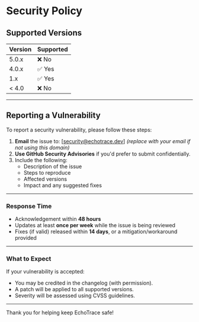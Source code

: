 # Security Policy

## Supported Versions

| Version | Supported          |
| ------- | ----------------- |
| 5.0.x   | ❌ No              |
| 4.0.x   | ✅ Yes             |
| 1.x     | ✅ Yes             |
| < 4.0   | ❌ No              |

---

## Reporting a Vulnerability

To report a security vulnerability, please follow these steps:

1. **Email** the issue to: [security@echotrace.dev] *(replace with your email if not using this domain)*
2. **Use GitHub Security Advisories** if you'd prefer to submit confidentially.
3. Include the following:
   - Description of the issue
   - Steps to reproduce
   - Affected versions
   - Impact and any suggested fixes

---

### Response Time

- Acknowledgement within **48 hours**
- Updates at least **once per week** while the issue is being reviewed
- Fixes (if valid) released within **14 days**, or a mitigation/workaround provided

---

### What to Expect

If your vulnerability is accepted:
- You may be credited in the changelog (with permission).
- A patch will be applied to all supported versions.
- Severity will be assessed using CVSS guidelines.

---

Thank you for helping keep EchoTrace safe!
